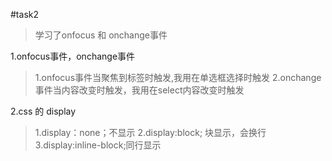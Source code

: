 #task2
>学习了onfocus 和 onchange事件

1.onfocus事件，onchange事件
>1.onfocus事件当聚焦到标签时触发,我用在单选框选择时触发
2.onchange事件当内容改变时触发，我用在select内容改变时触发

2.css 的 display
>1.display：none；不显示
2.display:block; 块显示，会换行
3.display:inline-block;同行显示
